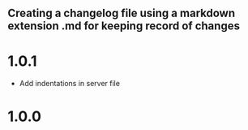 ## Creating a changelog file using a markdown extension .md for keeping record of changes

# 1.0.1
- Add indentations in server file 

# 1.0.0 
